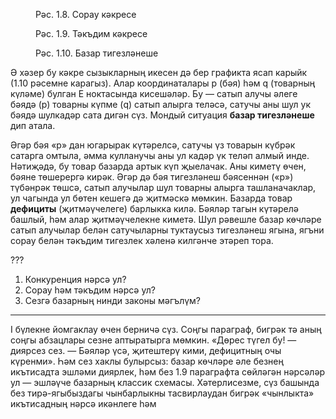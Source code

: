 <!-- page start -->
<figure>
  <img/>
  <figcaption>Рәс. 1.8. Сорау кәкресе</figcaption>
</figure>

<figure>
  <img/>
  <figcaption>Рәс. 1.9. Тәкъдим кәкресе</figcaption>
</figure>

<figure>
  <img/>
  <figcaption>Рәс. 1.10. Базар тигезләнеше</figcaption>
</figure>

Ә хәзер бу кәкре сызыкларның икесен дә бер графикта ясап карыйк (1.10 рәсемне карагыз). Алар координаталары р (бәя) һәм q (товарның күләме) булган Е ноктасында кисешәләр. Бу — сатып алучы әлеге бәядә (р) товарны күпме (q) сатып алырга теләсә, сатучы аны шул ук бәядә шулкадәр сата дигән сүз. Мондый ситуация **базар тигезләнеше** дип атала.

Әгәр бәя «р» дан югарырак күтәрелсә, сатучы үз товарын күбрәк сатарга омтыла, әмма кулланучы аны ул кадәр үк теләп алмый инде. Нәтиҗәдә, бу товар базарда артык күп җыелачак. Аны киметү өчен, бәяне төшерергә кирәк. Әгәр дә бәя тигезләнеш бәясеннән («p») түбәнрәк төшсә, сатып алучылар шул товарны алырга ташланачаклар, ул чагында ул бөтен кешегә дә җитмәскә мөмкин. Базарда товар **дефициты** (җитмәүчелеге) барлыкка килә. Бәяләр тагын күтәрелә башлый, һәм алар җитмәүчелекне киметә. Шул рәвешле базар көчләре сатып алучылар белән сатучыларны туктаусыз тигезләнеш ягына, ягъни сорау белән тәкъдим тигезлек хәленә килгәнче этәреп тора.

???

1.  Конкуренция нәрсә ул?
2.  Сорау һәм тәкъдим нәрсә ул?
3.  Сезгә базарның нинди законы мәгълүм?

***

І бүлекне йомгаклау өчен берничә сүз. 
Соңгы параграф, бигрәк тә аның соңгы абзацлары сезне аптыратырга мөмкин. «Дөрес түгел бу! — диярсез сез. — Бәяләр үсә, җитештерү кими, дефицитның очы күренми». Һәм сез хаклы булырсыз: базар көчләре әле безнең икътисадта эшләми диярлек, һәм без 1.9 параграфта сөйләгән нәрсәләр ул — эшләүче базарның классик схемасы. Хәтерлисезме, сүз башында без тирә-ягыбыздагы чынбарлыкны тасвирлаудан бигрәк «чынлыкта» икътисадның нәрсә икәнлеге һәм<!-- page end -->